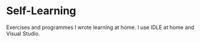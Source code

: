 # Self-Learning
Exercises and programmes I wrote learning at home.
I use IDLE at home and Visual Studio.
